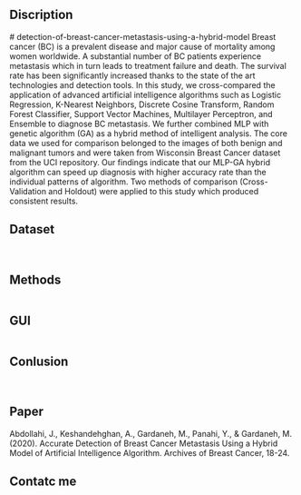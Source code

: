 <h2> Discription </h2>
# detection-of-breast-cancer-metastasis-using-a-hybrid-model
Breast cancer (BC) is a prevalent disease and major cause of mortality among women worldwide. A substantial number of BC patients experience metastasis which in turn leads to treatment failure and death. The survival rate has been significantly increased thanks to the state of the art technologies and detection tools. In this study, we cross-compared the application of advanced artificial intelligence algorithms such as Logistic Regression, K-Nearest Neighbors, Discrete Cosine Transform, Random Forest Classifier, Support Vector Machines, Multilayer Perceptron, and Ensemble to diagnose BC metastasis. We further combined MLP with genetic algorithm (GA) as a hybrid method of intelligent analysis. The core data we used for comparison belonged to the images of both benign and malignant tumors and were taken from Wisconsin Breast Cancer dataset from the UCI repository. Our findings indicate that our MLP-GA hybrid algorithm can speed up diagnosis with higher accuracy rate than the individual patterns of algorithm. Two methods of comparison (Cross-Validation and Holdout) were applied to this study which produced consistent results.


<h2> Dataset </h2>
<img src=" "> 
<img src=" "> 


<h2> Methods </h2>
<img src=" "> 


<h2> GUI </h2>
<img src=" "> 


<h2> Conlusion </h2>
<img src=" "> 
<img src=" "> 
<img src=" "> 
<img src=" "> 


<h2> Paper </h2>
Abdollahi, J., Keshandehghan, A., Gardaneh, M., Panahi, Y., & Gardaneh, M. (2020). Accurate Detection of Breast Cancer Metastasis Using a Hybrid Model of Artificial Intelligence Algorithm. Archives of Breast Cancer, 18-24.


<h2> Contatc me </h2>
<img src=" "> 
